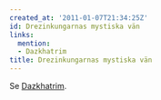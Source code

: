 ```yaml
---
created_at: '2011-01-07T21:34:25Z'
id: Drezinkungarnas mystiska vän
links:
  mention:
  - Dazkhatrim
title: Drezinkungarnas mystiska vän
---
```


Se [Dazkhatrim].

  [Dazkhatrim]: Dazkhatrim